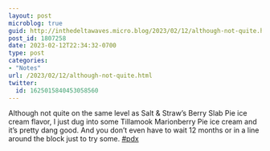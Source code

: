 ```yaml
---
layout: post
microblog: true
guid: http://inthedeltawaves.micro.blog/2023/02/12/although-not-quite.html
post_id: 1807258
date: 2023-02-12T22:34:32-0700
type: post
categories:
- "Notes"
url: /2023/02/12/although-not-quite.html
twitter:
  id: 1625015840453058560
---
```

<p>Although not quite on the same level as Salt &amp; Straw’s Berry Slab Pie ice cream flavor, I just dug into some Tillamook Marionberry Pie ice cream and it’s pretty dang good. And you don’t even have to wait 12 months or in a line around the block just to try some. <a href="https://mastodon.social/tags/pdx" class="mention hashtag" rel="tag">#<span>pdx</span></a></p>
